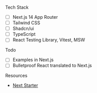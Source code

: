 Tech Stack

- [ ] Next.js 14 App Router
- [ ] Tailwind CSS
- [ ] Shadcn/ui
- [ ] TypeScript
- [ ] React Testing Library, Vitest, MSW

Todo

- [ ] Examples in Next.js
- [ ] Bulletproof React translated to Next.js

Resources

- [Next Starter](https://github.com/paolodapul/next-starter)
